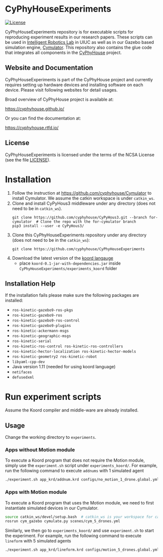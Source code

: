CyPhyHouseExperiments
=====================

[![License](https://img.shields.io/github/license/cyphyhouse/CyPhyHouseExperiments)](LICENSE)

CyPhyHouseExperiments repository is for executable scripts for reproducing
experiment results in our research papers.
These scripts can be used in [Intelligent Robotics Lab][url-irl] in UIUC as well
as in our Gazebo based simulation engine, [Cymulator][url-cym].
This repository also contains the glue code that integrates all components in
the [CyPhyHouse][url-cph] project.

[url-cph]: https://cyphyhouse.github.io/
[url-irl]: https://robotics.illinois.edu/robotics-facilities/
[url-cym]: https://github.com/cyphyhouse/Cymulator


Website and Documentation
-------------------------

CyPhyHouseExperiments is part of the CyPhyHouse project and currently requires
setting up hardware devices and installing software on each device.
Please visit following websites for detail usages.

Broad overview of CyPhyHouse project is available at:

  https://cyphyhouse.github.io/

Or you can find the documentation at:

  https://cyphyhouse.rtfd.io/


License
-------

CyPhyHouseExperiments is licensed under the terms of the NCSA License (see the file
[LICENSE](LICENSE)).


Installation
============

1. Follow the instruction at https://github.com/cyphyhouse/Cymulator to install Cymulator. We assume the catkin workspace is under `catkin_ws`.
1. Clone and install CyPyHous3 middleware under any directory (does not need to be in `catkin_ws`).
   ```shell
   git clone https://github.com/cyphyhouse/CyPyHous3.git --branch for-cymulator  # Clone the repo with the for-cymulator branch
   pip3 install --user -e CyPyHous3/
   ```
1. Clone this CyPhyHouseExperiments repository under any directory (does not need to be in the `catkin_ws`):
   ```
   git clone https://github.com/cyphyhouse/CyPhyHouseExperiments
   ```
1. Download the latest version of the [koord langauge](https://github.com/cyphyhouse/KoordLanguage/releases)
   - place `koord-0.1-jar-with-dependencies.jar` inside `CyPhyHouseExperiments/experiments_koord` folder

  
Installation Help
-----------------
If the installation fails please make sure the following packages are installed:
- `ros-kinetic-gazebo9-ros-pkgs`
- `ros-kinetic-gazebo9-ros` 
- `ros-kinetic-gazebo9-ros-control`
- `ros-kinetic-gazebo9-plugins` 
- `ros-kinetic-ackermann-msgs` 
- `ros-kinetic-geographic-msgs` 
- `ros-kinetic-serial`
- `ros-kinetic-ros-control ros-kinetic-ros-controllers`
- `ros-kinetic-hector-localization ros-kinetic-hector-models`
- `ros-kinetic-geometry2 ros-kinetic-robot`
- `libyaml-cpp-dev`
-  Java version 1.11 (needed for using koord language)
- `netifaces`
- `defusedxml`


Run experiment scripts
======================

Assume the Koord compiler and middle-ware are already installed.

Usage
-----

Change the working directory to `experiments`.


### Apps without Motion module

To execute a Koord program that does not require the Motion module, simply use
the `experiment.sh` script under `experiments_koord/`.
For example, run the following command to execute `addnums` with 1 simulated
agent
```bash
./experiment.sh app_krd/addnum.krd configs/no_motion_1_drone.global.yml
```


### Apps with Motion module

To execute a Koord program that uses the Motion module, we need to first
instantiate simulated devices in our Cymulator.

```bash
source catkin_ws/devel/setup.bash  # catkin_ws is your workspace for catkin
rosrun cym_gazebo cymulate.py scenes/cym_5_drones.yml
```

Similarly, we then go to `experiments_koord/` and use `experiment.sh` to start the experiment.
For example, run the following command to execute `lineform` with 5 simulated
agents
```bash
./experiment.sh app_krd/lineform.krd configs/motion_5_drones.global.yml
```
